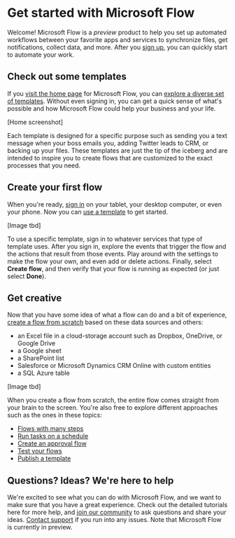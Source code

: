 <properties
	pageTitle="Get started | Microsoft Flow"
	description="Quick ways to get started automating your work with Microsoft Flow"
	services=""
	suite="powerapps"
	documentationCenter="na"
	authors="stepsic-microsoft-com"
	manager="erikre"
	editor=""
	tags=""/>

<tags
   ms.service="flow"
   ms.devlang="na"
   ms.topic="hero-article"
   ms.tgt_pltfrm="na"
   ms.workload="na"
   ms.date="04/24/2016"
   ms.author="stepsic"/>

# Get started with Microsoft Flow #
Welcome! Microsoft Flow is a *preview* product to help you set up automated workflows between your favorite apps and services to synchronize files, get notifications, collect data, and more. After you [sign up](sign-up-sign-in.md), you can quickly start to automate your work.

## Check out some templates ##
If you [visit the home page](https://flow.microsoft.com) for Microsoft Flow, you can [explore a diverse set of templates](https://flow.microsoft.com/templates). Without even signing in, you can get a quick sense of what's possible and how Microsoft Flow could help your business and your life.

[Home screenshot]

Each template is designed for a specific purpose such as sending you a text message when your boss emails you, adding Twitter leads to CRM, or backing up your files. These templates are just the tip of the iceberg and are intended to inspire you to create flows that are customized to the exact processes that you need.

## Create your first flow ##
When you're ready, [sign in](https://flow.micosoft.com/signin) on your tablet, your desktop computer, or even your phone. Now you can [use a template](get-started-logic-template.md) to get started.

[Image tbd]

To use a specific template, sign in to whatever services that type of template uses. After you sign in, explore the events that trigger the flow and the actions that result from those events. Play around with the settings to make the flow your own, and even add or delete actions. Finally, select **Create flow**, and then verify that your flow is running as expected (or just select **Done**).

## Get creative ##
Now that you have some idea of what a flow can do and a bit of experience, [create a flow from scratch](get-started-logic-flow.md) based on these data sources and others:

- an Excel file in a cloud-storage account such as Dropbox, OneDrive, or Google Drive
- a Google sheet
- a SharePoint list
- Salesforce or Microsoft Dynamics CRM Online with custom entities
- a SQL Azure table

[Image tbd]

When you create a flow from scratch, the entire flow comes straight from your brain to the screen. You're also free to explore different approaches such as the ones in these topics:

- [Flows with many steps](multi-step-logic-flow.md)
- [Run tasks on a schedule](run-tasks-on-a-schedule.md)
- [Create an approval flow](wait-for-approvals.md)
- [Test your flows](testing-flows.md)
- [Publish a template](publish-a-template.md)

## Questions? Ideas? We're here to help ##
We're excited to see what you can do with Microsoft Flow, and we want to make sure that you have a great experience. Check out the detailed tutorials here for more help, and [join our community](linktbd.md) to ask questions and share your ideas. [Contact support](linktbd.md) if you run into any issues. Note that Microsoft Flow is currently in preview.
